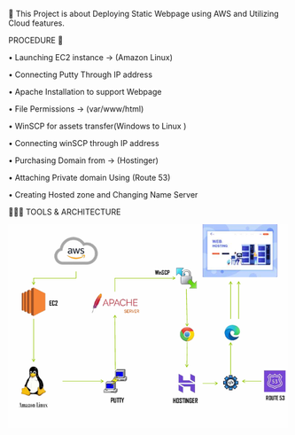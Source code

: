 🚀 This Project is about Deploying Static Webpage using AWS and Utilizing Cloud features.

PROCEDURE 👾

• Launching EC2 instance → (Amazon Linux)

• Connecting  Putty Through IP address 

• Apache Installation to support Webpage 

• File Permissions → (var/www/html)

• WinSCP for assets transfer(Windows to Linux )

• Connecting winSCP through IP address 

• Purchasing Domain from → (Hostinger)

• Attaching Private domain Using (Route 53)

• Creating Hosted zone and Changing Name Server 



🧑🏻‍💻 TOOLS & ARCHITECTURE 

![image alt](https://github.com/gowtthamm/AWS---Project01/blob/78ba1b018f881d5c617b1979625f1093084e120f/architecture-image.png.png)
